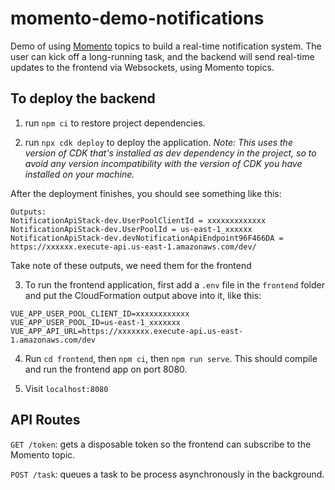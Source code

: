# momento-demo-notifications

Demo of using [Momento](https://gomomento.com) topics to build a real-time notification system. The user can kick off a long-running task, and the backend will send real-time updates to the frontend via Websockets, using Momento topics.

## To deploy the backend

1. run `npm ci` to restore project dependencies.

2. run `npx cdk deploy` to deploy the application.
*Note: This uses the version of CDK that's installed as dev dependency in the project, so to avoid any version incompatibility with the version of CDK you have installed on your machine.*

After the deployment finishes, you should see something like this:

```
Outputs:
NotificationApiStack-dev.UserPoolClientId = xxxxxxxxxxxxx
NotificationApiStack-dev.UserPoolId = us-east-1_xxxxxx
NotificationApiStack-dev.devNotificationApiEndpoint96F466DA = https://xxxxxx.execute-api.us-east-1.amazonaws.com/dev/
```

Take note of these outputs, we need them for the frontend

3. To run the frontend application, first add a `.env` file in the `frontend` folder and put the CloudFormation output above into it, like this:

```
VUE_APP_USER_POOL_CLIENT_ID=xxxxxxxxxxxx
VUE_APP_USER_POOL_ID=us-east-1_xxxxxxx
VUE_APP_API_URL=https://xxxxxxx.execute-api.us-east-1.amazonaws.com/dev
```

4. Run `cd frontend`, then `npm ci`, then `npm run serve`. This should compile and run the frontend app on port 8080.

5. Visit `localhost:8080`

## API Routes

`GET /token`: gets a disposable token so the frontend can subscribe to the Momento topic.

`POST /task`: queues a task to be process asynchronously in the background.

